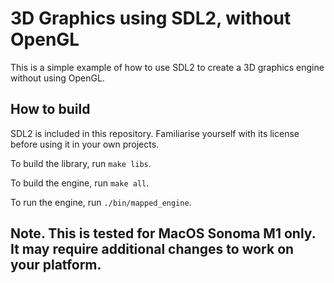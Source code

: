 # 3D Graphics using SDL2, without OpenGL

This is a simple example of how to use SDL2 to create a 3D graphics engine without using OpenGL.

## How to build

SDL2 is included in this repository. Familiarise yourself with its license before using it in your own projects.

To build the library, run `make libs`.

To build the engine, run `make all`.

To run the engine, run `./bin/mapped_engine`.

## Note. This is tested for MacOS Sonoma M1 only. It may require additional changes to work on your platform.